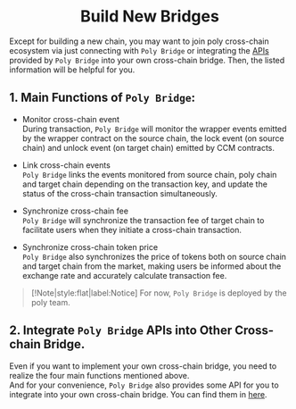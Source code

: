 <h1 align="center">Build New Bridges</h1>

Except for building a new chain, you may want to join 
poly cross-chain ecosystem via just connecting with `Poly Bridge` or integrating the [APIs](bridge.md) provided by `Poly Bridge` into your own cross-chain bridge.
Then, the listed information will be helpful for you. 

## 1. Main Functions of `Poly Bridge`:

* Monitor cross-chain event  
During transaction, `Poly Bridge` will monitor the wrapper events emitted by the wrapper contract on the source chain, the lock event (on source chain) and unlock event (on target chain) emitted by CCM contracts.


* Link cross-chain events  
`Poly Bridge` links the events monitored from source chain, poly chain and target chain depending on the transaction key, and update the status of the cross-chain transaction simultaneously.


* Synchronize cross-chain fee  
`Poly Bridge` will synchronize the transaction fee of target chain to facilitate users when they initiate a cross-chain transaction. 


* Synchronize cross-chain token price  
`Poly Bridge` also synchronizes the price of tokens both on source chain and target chain from the market, making users be informed about the exchange rate and accurately calculate transaction fee.

> [!Note|style:flat|label:Notice]
> For now, `Poly Bridge` is deployed by the poly team.

## 2. Integrate `Poly Bridge` APIs into Other Cross-chain Bridge.
Even if you want to implement your own cross-chain bridge, you need to realize the four main functions mentioned above.  
And for your convenience, `Poly Bridge`  also provides some API for you to integrate into your own cross-chain bridge.
You can find them in [here](bridge.md).



